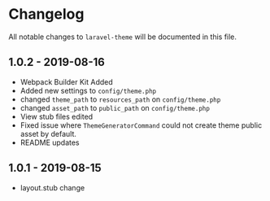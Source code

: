 # Changelog
All notable changes to `laravel-theme` will be documented in this file.

## 1.0.2 - 2019-08-16
- Webpack Builder Kit Added
- Added new settings to `config/theme.php` 
- changed `theme_path` to `resources_path` on `config/theme.php`
- changed `asset_path` to `public_path` on `config/theme.php`
- View stub files edited
- Fixed issue where `ThemeGeneratorCommand` could not create theme public asset by default.
- README updates

## 1.0.1 - 2019-08-15
- layout.stub change
